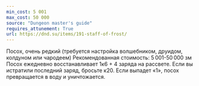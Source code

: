 ```yaml
---
min_cost: 5 001
max_cost: 50 000
source: "Dungeon master's guide"
requires_attunement: True
url: https://dnd.su/items/191-staff-of-frost/
---
```


Посох, очень редкий (требуется настройка волшебником, друидом, колдуном или чародеем)
Рекомендованная стоимость: 5 001-50 000 зм
Посох ежедневно восстанавливает 1к6 + 4 заряда на рассвете. Если вы истратили последний заряд, бросьте к20. Если выпадет «1», посох превращается в воду и уничтожается.